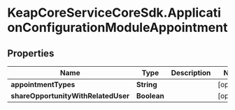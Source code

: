 # KeapCoreServiceCoreSdk.ApplicationConfigurationModuleAppointment

## Properties

Name | Type | Description | Notes
------------ | ------------- | ------------- | -------------
**appointmentTypes** | **String** |  | [optional] 
**shareOpportunityWithRelatedUser** | **Boolean** |  | [optional] 


